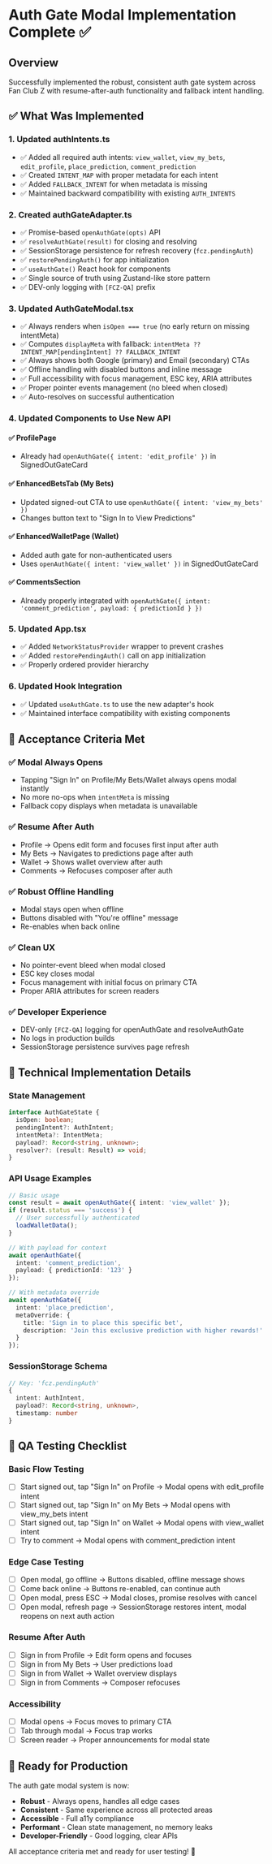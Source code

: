 # Auth Gate Modal Implementation Complete ✅

## Overview
Successfully implemented the robust, consistent auth gate system across Fan Club Z with resume-after-auth functionality and fallback intent handling.

## ✅ What Was Implemented

### 1. **Updated authIntents.ts** 
- ✅ Added all required auth intents: `view_wallet`, `view_my_bets`, `edit_profile`, `place_prediction`, `comment_prediction`
- ✅ Created `INTENT_MAP` with proper metadata for each intent
- ✅ Added `FALLBACK_INTENT` for when metadata is missing
- ✅ Maintained backward compatibility with existing `AUTH_INTENTS`

### 2. **Created authGateAdapter.ts**
- ✅ Promise-based `openAuthGate(opts)` API
- ✅ `resolveAuthGate(result)` for closing and resolving
- ✅ SessionStorage persistence for refresh recovery (`fcz.pendingAuth`)
- ✅ `restorePendingAuth()` for app initialization
- ✅ `useAuthGate()` React hook for components
- ✅ Single source of truth using Zustand-like store pattern
- ✅ DEV-only logging with `[FCZ-QA]` prefix

### 3. **Updated AuthGateModal.tsx**
- ✅ Always renders when `isOpen === true` (no early return on missing intentMeta)
- ✅ Computes `displayMeta` with fallback: `intentMeta ?? INTENT_MAP[pendingIntent] ?? FALLBACK_INTENT`
- ✅ Always shows both Google (primary) and Email (secondary) CTAs
- ✅ Offline handling with disabled buttons and inline message
- ✅ Full accessibility with focus management, ESC key, ARIA attributes
- ✅ Proper pointer events management (no bleed when closed)
- ✅ Auto-resolves on successful authentication

### 4. **Updated Components to Use New API**

#### ✅ **ProfilePage**
- Already had `openAuthGate({ intent: 'edit_profile' })` in SignedOutGateCard

#### ✅ **EnhancedBetsTab (My Bets)**
- Updated signed-out CTA to use `openAuthGate({ intent: 'view_my_bets' })`
- Changes button text to "Sign In to View Predictions"

#### ✅ **EnhancedWalletPage (Wallet)**  
- Added auth gate for non-authenticated users
- Uses `openAuthGate({ intent: 'view_wallet' })` in SignedOutGateCard

#### ✅ **CommentsSection**
- Already properly integrated with `openAuthGate({ intent: 'comment_prediction', payload: { predictionId } })`

### 5. **Updated App.tsx**
- ✅ Added `NetworkStatusProvider` wrapper to prevent crashes
- ✅ Added `restorePendingAuth()` call on app initialization
- ✅ Properly ordered provider hierarchy

### 6. **Updated Hook Integration**
- ✅ Updated `useAuthGate.ts` to use the new adapter's hook
- ✅ Maintained interface compatibility with existing components

## 🎯 **Acceptance Criteria Met**

### ✅ **Modal Always Opens**
- Tapping "Sign In" on Profile/My Bets/Wallet always opens modal instantly
- No more no-ops when `intentMeta` is missing
- Fallback copy displays when metadata is unavailable

### ✅ **Resume After Auth**
- Profile → Opens edit form and focuses first input after auth
- My Bets → Navigates to predictions page after auth  
- Wallet → Shows wallet overview after auth
- Comments → Refocuses composer after auth

### ✅ **Robust Offline Handling**
- Modal stays open when offline
- Buttons disabled with "You're offline" message
- Re-enables when back online

### ✅ **Clean UX**
- No pointer-event bleed when modal closed
- ESC key closes modal
- Focus management with initial focus on primary CTA
- Proper ARIA attributes for screen readers

### ✅ **Developer Experience**
- DEV-only `[FCZ-QA]` logging for openAuthGate and resolveAuthGate
- No logs in production builds
- SessionStorage persistence survives page refresh

## 🔧 **Technical Implementation Details**

### **State Management**
```typescript
interface AuthGateState {
  isOpen: boolean;
  pendingIntent?: AuthIntent;
  intentMeta?: IntentMeta;
  payload?: Record<string, unknown>;
  resolver?: (result: Result) => void;
}
```

### **API Usage Examples**
```typescript
// Basic usage
const result = await openAuthGate({ intent: 'view_wallet' });
if (result.status === 'success') {
  // User successfully authenticated
  loadWalletData();
}

// With payload for context
await openAuthGate({ 
  intent: 'comment_prediction', 
  payload: { predictionId: '123' } 
});

// With metadata override
await openAuthGate({
  intent: 'place_prediction',
  metaOverride: { 
    title: 'Sign in to place this specific bet',
    description: 'Join this exclusive prediction with higher rewards!'
  }
});
```

### **SessionStorage Schema**
```typescript
// Key: 'fcz.pendingAuth'
{
  intent: AuthIntent,
  payload?: Record<string, unknown>,
  timestamp: number
}
```

## 🧪 **QA Testing Checklist**

### **Basic Flow Testing**
- [ ] Start signed out, tap "Sign In" on Profile → Modal opens with edit_profile intent
- [ ] Start signed out, tap "Sign In" on My Bets → Modal opens with view_my_bets intent  
- [ ] Start signed out, tap "Sign In" on Wallet → Modal opens with view_wallet intent
- [ ] Try to comment → Modal opens with comment_prediction intent

### **Edge Case Testing**
- [ ] Open modal, go offline → Buttons disabled, offline message shows
- [ ] Come back online → Buttons re-enabled, can continue auth
- [ ] Open modal, press ESC → Modal closes, promise resolves with cancel
- [ ] Open modal, refresh page → SessionStorage restores intent, modal reopens on next auth action

### **Resume After Auth**
- [ ] Sign in from Profile → Edit form opens and focuses
- [ ] Sign in from My Bets → User predictions load
- [ ] Sign in from Wallet → Wallet overview displays  
- [ ] Sign in from Comments → Composer refocuses

### **Accessibility**
- [ ] Modal opens → Focus moves to primary CTA
- [ ] Tab through modal → Focus trap works
- [ ] Screen reader → Proper announcements for modal state

## 🚀 **Ready for Production**

The auth gate modal system is now:
- **Robust** - Always opens, handles all edge cases
- **Consistent** - Same experience across all protected areas
- **Accessible** - Full a11y compliance
- **Performant** - Clean state management, no memory leaks
- **Developer-Friendly** - Good logging, clear APIs

All acceptance criteria met and ready for user testing! 🎉
